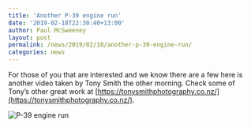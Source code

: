 ```yaml
---
title: 'Another P-39 engine run'
date: '2019-02-18T22:30:40+13:00'
author: Paul McSweeney
layout: post
permalink: /news/2019/02/18/another-p-39-engine-run/
categories: news
---
```


For those of you that are interested and we know there are a few here is another video taken by Tony Smith the other morning. Check some of Tony’s other great work at [https://tonysmithphotography.co.nz/](https://tonysmithphotography.co.nz/).

![P-39 engine run](https://www.youtube.com/embed/pA5iBZvBJuM)
